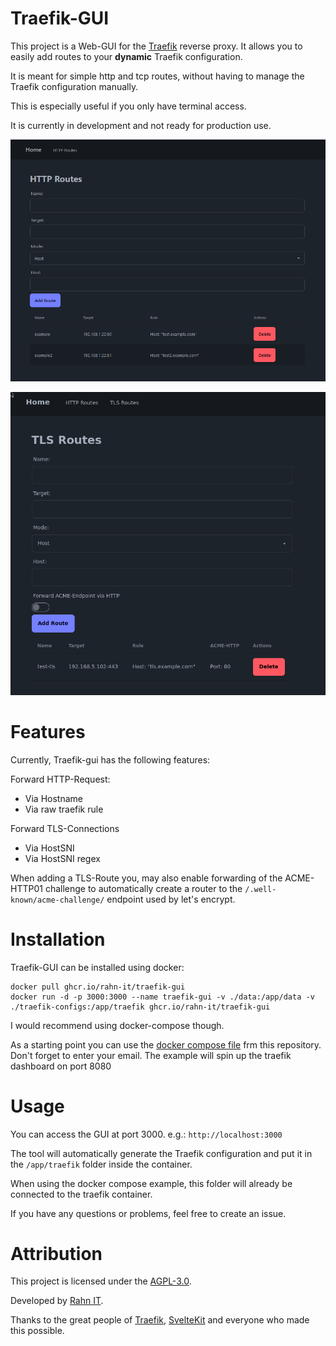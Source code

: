 # Traefik-GUI

This project is a Web-GUI for the [Traefik](https://traefik.io/traefik/) reverse proxy.
It allows you to easily add routes to your **dynamic** Traefik configuration.

It is meant for simple http and tcp routes, without having to manage the Traefik configuration manually.

This is especially useful if you only have terminal access.

It is currently in development and not ready for production use.

![example image](images/example.png)

![example of tls forward](images/tls-example.png)

# Features

Currently, Traefik-gui has the following features:

Forward HTTP-Request:
- Via Hostname
- Via raw traefik rule

Forward TLS-Connections
- Via HostSNI
- Via HostSNI regex

When adding a TLS-Route you, may also enable forwarding of the ACME-HTTP01 challenge to automatically create a router to the `/.well-known/acme-challenge/` endpoint used by let's encrypt.

# Installation

Traefik-GUI can be installed using docker:

```shell
docker pull ghcr.io/rahn-it/traefik-gui
docker run -d -p 3000:3000 --name traefik-gui -v ./data:/app/data -v ./traefik-configs:/app/traefik ghcr.io/rahn-it/traefik-gui
```

I would recommend using docker-compose though.

As a starting point you can use the [docker compose file](docker-compose.yaml) frm this repository.
Don't forget to enter your email. The example will spin up the traefik dashboard on port 8080


# Usage

You can access the GUI at port 3000. e.g.: `http://localhost:3000`

The tool will automatically generate the Traefik configuration and put it in the `/app/traefik` folder inside the container.

When using the docker compose example, this folder will already be connected to the traefik container.

If you have any questions or problems, feel free to create an issue.

# Attribution

This project is licensed under the [AGPL-3.0](LICENSE).

Developed by [Rahn IT](https://it-rahn.de/).

Thanks to the great people of [Traefik](https://traefik.io/), [SvelteKit](https://kit.svelte.dev/) and everyone who made this possible.
